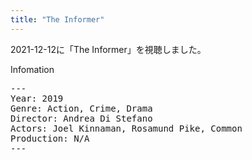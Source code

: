 ```yaml
---
title: "The Informer"
---
```

2021-12-12に「The Informer」を視聴しました。

Infomation
<pre>
---
Year: 2019
Genre: Action, Crime, Drama
Director: Andrea Di Stefano
Actors: Joel Kinnaman, Rosamund Pike, Common
Production: N/A
---
</pre>
